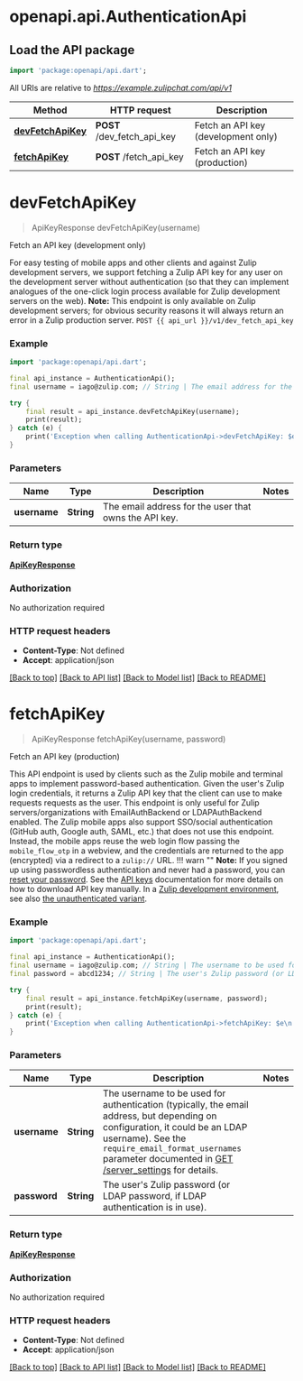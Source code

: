# openapi.api.AuthenticationApi

## Load the API package
```dart
import 'package:openapi/api.dart';
```

All URIs are relative to *https://example.zulipchat.com/api/v1*

Method | HTTP request | Description
------------- | ------------- | -------------
[**devFetchApiKey**](AuthenticationApi.md#devfetchapikey) | **POST** /dev_fetch_api_key | Fetch an API key (development only)
[**fetchApiKey**](AuthenticationApi.md#fetchapikey) | **POST** /fetch_api_key | Fetch an API key (production)


# **devFetchApiKey**
> ApiKeyResponse devFetchApiKey(username)

Fetch an API key (development only)

For easy testing of mobile apps and other clients and against Zulip development servers, we support fetching a Zulip API key for any user on the development server without authentication (so that they can implement analogues of the one-click login process available for Zulip development servers on the web).  **Note:** This endpoint is only available on Zulip development servers; for obvious security reasons it will always return an error in a Zulip production server.  `POST {{ api_url }}/v1/dev_fetch_api_key` 

### Example 
```dart
import 'package:openapi/api.dart';

final api_instance = AuthenticationApi();
final username = iago@zulip.com; // String | The email address for the user that owns the API key. 

try { 
    final result = api_instance.devFetchApiKey(username);
    print(result);
} catch (e) {
    print('Exception when calling AuthenticationApi->devFetchApiKey: $e\n');
}
```

### Parameters

Name | Type | Description  | Notes
------------- | ------------- | ------------- | -------------
 **username** | **String**| The email address for the user that owns the API key.  | 

### Return type

[**ApiKeyResponse**](ApiKeyResponse.md)

### Authorization

No authorization required

### HTTP request headers

 - **Content-Type**: Not defined
 - **Accept**: application/json

[[Back to top]](#) [[Back to API list]](../README.md#documentation-for-api-endpoints) [[Back to Model list]](../README.md#documentation-for-models) [[Back to README]](../README.md)

# **fetchApiKey**
> ApiKeyResponse fetchApiKey(username, password)

Fetch an API key (production)

This API endpoint is used by clients such as the Zulip mobile and terminal apps to implement password-based authentication.  Given the user's Zulip login credentials, it returns a Zulip API key that the client can use to make requests requests as the user.  This endpoint is only useful for Zulip servers/organizations with EmailAuthBackend or LDAPAuthBackend enabled.  The Zulip mobile apps also support SSO/social authentication (GitHub auth, Google auth, SAML, etc.) that does not use this endpoint.  Instead, the mobile apps reuse the web login flow passing the `mobile_flow_otp` in a webview, and the credentials are returned to the app (encrypted) via a redirect to a `zulip://` URL.  !!! warn \"\"     **Note:** If you signed up using passwordless authentication and     never had a password, you can [reset your password](/help/change-your-password).      See the [API keys](/api/api-keys) documentation for     more details on how to download API key manually.  In a [Zulip development environment](https://zulip.readthedocs.io/en/latest/development/overview.html), see also [the unauthenticated variant](/api/dev-fetch-api-key). 

### Example 
```dart
import 'package:openapi/api.dart';

final api_instance = AuthenticationApi();
final username = iago@zulip.com; // String | The username to be used for authentication (typically, the email address, but depending on configuration, it could be an LDAP username).  See the `require_email_format_usernames` parameter documented in [GET /server_settings](/api/get-server-settings) for details. 
final password = abcd1234; // String | The user's Zulip password (or LDAP password, if LDAP authentication is in use). 

try { 
    final result = api_instance.fetchApiKey(username, password);
    print(result);
} catch (e) {
    print('Exception when calling AuthenticationApi->fetchApiKey: $e\n');
}
```

### Parameters

Name | Type | Description  | Notes
------------- | ------------- | ------------- | -------------
 **username** | **String**| The username to be used for authentication (typically, the email address, but depending on configuration, it could be an LDAP username).  See the `require_email_format_usernames` parameter documented in [GET /server_settings](/api/get-server-settings) for details.  | 
 **password** | **String**| The user's Zulip password (or LDAP password, if LDAP authentication is in use).  | 

### Return type

[**ApiKeyResponse**](ApiKeyResponse.md)

### Authorization

No authorization required

### HTTP request headers

 - **Content-Type**: Not defined
 - **Accept**: application/json

[[Back to top]](#) [[Back to API list]](../README.md#documentation-for-api-endpoints) [[Back to Model list]](../README.md#documentation-for-models) [[Back to README]](../README.md)

